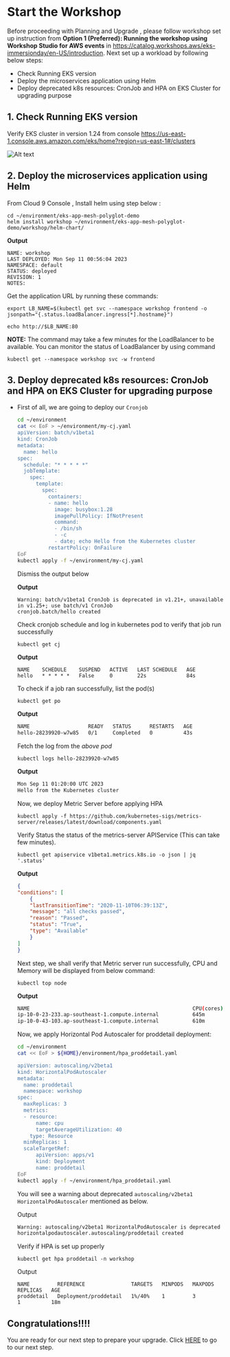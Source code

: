 # Start the Workshop

Before proceeding with Planning and Upgrade , please follow workshop set up instruction from <strong>Option 1 (Preferred): Running the workshop using Workshop Studio for AWS events</strong> in https://catalog.workshops.aws/eks-immersionday/en-US/introduction. Next set up a workload by following below steps:
 - Check Running EKS version 
 - Deploy the microservices application using Helm
 - Deploy deprecated k8s resources: CronJob and HPA on EKS Cluster for upgrading purpose


## 1. Check Running EKS version  

Verify EKS cluster in version 1.24 from console https://us-east-1.console.aws.amazon.com/eks/home?region=us-east-1#/clusters
  
![Alt text](/assets/00_start_eks_version.png "a title")

## 2. Deploy the microservices application using Helm  

  From Cloud 9 Console , Install helm using step below :


  ```
  cd ~/environment/eks-app-mesh-polyglot-demo
  helm install workshop ~/environment/eks-app-mesh-polyglot-demo/workshop/helm-chart/
  ```
  **Output**
  ```
  NAME: workshop
  LAST DEPLOYED: Mon Sep 11 00:56:04 2023
  NAMESPACE: default
  STATUS: deployed
  REVISION: 1
  NOTES:
  ```

  Get the application URL by running these commands:

  ```
  export LB_NAME=$(kubectl get svc --namespace workshop frontend -o jsonpath="{.status.loadBalancer.ingress[*].hostname}")
    
  echo http://$LB_NAME:80
  ```


  **NOTE:** The command may take a few minutes for the LoadBalancer to be available. You can monitor the status of LoadBalancer by using command
    
  ```
  kubectl get --namespace workshop svc -w frontend
  ```

## 3. Deploy deprecated k8s resources: CronJob and HPA on EKS Cluster for upgrading purpose  

  - First of all, we are going to deploy our `Cronjob`

    ```bash 
    cd ~/environment 
    cat << EoF > ~/environment/my-cj.yaml
    apiVersion: batch/v1beta1
    kind: CronJob
    metadata:
      name: hello
    spec:
      schedule: "* * * * *"
      jobTemplate:
        spec:
          template:
            spec:
              containers:
              - name: hello
                image: busybox:1.28
                imagePullPolicy: IfNotPresent
                command:
                - /bin/sh
                - -c
                - date; echo Hello from the Kubernetes cluster
              restartPolicy: OnFailure
    EoF
    kubectl apply -f ~/environment/my-cj.yaml
    ```
    Dismiss the output below

    **Output**
    ```
    Warning: batch/v1beta1 CronJob is deprecated in v1.21+, unavailable in v1.25+; use batch/v1 CronJob
    cronjob.batch/hello created
    ```

    Check cronjob schedule and log in kubernetes pod to verify that job run successfully  

    ```bash
    kubectl get cj
    ```
    **Output**
    ```
    NAME    SCHEDULE    SUSPEND   ACTIVE   LAST SCHEDULE   AGE
    hello   * * * * *   False     0        22s             84s
    ```
    To check if a job ran successfully, list the pod(s)
    ```
    kubectl get po
    ```    
    **Output**
    ```bash
    NAME                   READY   STATUS      RESTARTS   AGE
    hello-28239920-w7w85   0/1     Completed   0          43s
    ```
    Fetch the log from the *above pod*
    ```
    kubectl logs hello-28239920-w7w85
    ```
    **Output**
    ```bash
    Mon Sep 11 01:20:00 UTC 2023
    Hello from the Kubernetes cluster
    ```
    
    Now, we deploy Metric Server before applying HPA

    ```
    kubectl apply -f https://github.com/kubernetes-sigs/metrics-server/releases/latest/download/components.yaml
    ```
    
    Verify Status the status of the metrics-server APIService (This can take few minutes).

    ```
    kubectl get apiservice v1beta1.metrics.k8s.io -o json | jq '.status'
    ```
    **Output**
    ```json
    {
    "conditions": [
        {
        "lastTransitionTime": "2020-11-10T06:39:13Z",
        "message": "all checks passed",
        "reason": "Passed",
        "status": "True",
        "type": "Available"
        }
    ]
    }
    ```

    Next step, we shall verify that Metric server run successfully, CPU and Memory will be displayed from below command:  

    ```
    kubectl top node
    ```
    **Output**
    ```bash
    NAME                                                     CPU(cores)   CPU%        MEMORY(bytes)   MEMORY%     
    ip-10-0-23-233.ap-southeast-1.compute.internal           645m         33%         964Mi           13%         
    ip-10-0-43-103.ap-southeast-1.compute.internal           610m         31%         1039Mi          14%   
    ```

    Now, we apply Horizontal Pod Autoscaler for proddetail deployment:  

    ```bash
    cd ~/environment 
    cat << EoF > ${HOME}/environment/hpa_proddetail.yaml

    apiVersion: autoscaling/v2beta1
    kind: HorizontalPodAutoscaler
    metadata:
      name: proddetail
      namespace: workshop
    spec:
      maxReplicas: 3
      metrics:
      - resource:
          name: cpu
          targetAverageUtilization: 40
        type: Resource
      minReplicas: 1
      scaleTargetRef:
          apiVersion: apps/v1
          kind: Deployment
          name: proddetail
    EoF
    kubectl apply -f ~/environment/hpa_proddetail.yaml
    ```    
    You will see a warning about deprecated `autoscaling/v2beta1 HorizontalPodAutoscaler` mentioned as below.


    Output
    ```bash
    Warning: autoscaling/v2beta1 HorizontalPodAutoscaler is deprecated in v1.22+, unavailable in v1.25+; use autoscaling/v2 HorizontalPodAutoscaler
    horizontalpodautoscaler.autoscaling/proddetail created
    ```
    Verify if HPA is set up properly
    ```
    kubectl get hpa proddetail -n workshop
    ```
    Output
    ```
    NAME         REFERENCE               TARGETS   MINPODS   MAXPODS   REPLICAS   AGE
    proddetail   Deployment/proddetail   1%/40%    1         3         1          18m
    ```

## Congratulations!!!!

You are ready for our next step to prepare your upgrade. 
Click [HERE](prepare.md) to go to our next step.

